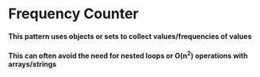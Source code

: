 # Frequency Counter

#### This pattern uses objects or sets to collect values/frequencies of values

#### This can often avoid the need for nested loops or O(n<sup>2</sup>) operations with arrays/strings